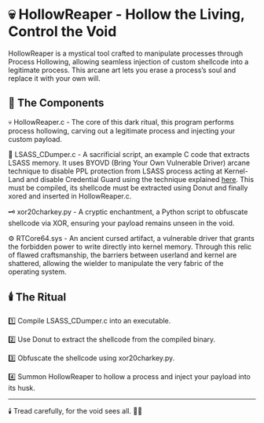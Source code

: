 # 💀 HollowReaper - Hollow the Living, Control the Void
HollowReaper is a mystical tool crafted to manipulate processes through Process Hollowing, allowing seamless injection of custom shellcode into a legitimate process. This arcane art lets you erase a process’s soul and replace it with your own will.

## 📜 The Components 
💀 HollowReaper.c - The core of this dark ritual, this program performs process hollowing, carving out a legitimate process and injecting your custom payload.

💎 LSASS_CDumper.c - A sacrificial script, an example C code that extracts LSASS memory. It uses BYOVD (Bring Your Own Vulnerable Driver) arcane technique to disable PPL protection from LSASS process acting at Kernel-Land and disable Credential Guard using the technique explained [here](https://github.com/ricardojoserf/NativeBypassCredGuard). This must be compiled, its shellcode must be extracted using Donut and finally xored and inserted in HollowReaper.c.

🗝️ xor20charkey.py - A cryptic enchantment, a Python script to obfuscate shellcode via XOR, ensuring your payload remains unseen in the void.

⚙️ RTCore64.sys - An ancient cursed artifact, a vulnerable driver that grants the forbidden power to write directly into kernel memory. Through this relic of flawed craftsmanship, the barriers between userland and kernel are shattered, allowing the wielder to manipulate the very fabric of the operating system. 

## 🕯️ The Ritual
1️⃣ Compile LSASS_CDumper.c into an executable.

2️⃣ Use Donut to extract the shellcode from the compiled binary.

3️⃣ Obfuscate the shellcode using xor20charkey.py.

4️⃣ Summon HollowReaper to hollow a process and inject your payload into its husk.

----------------------------------------------------------------
🕯️ Tread carefully, for the void sees all. 🔮✨
